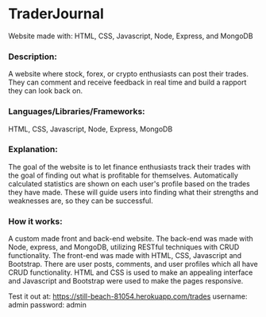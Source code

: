 # TraderJournal
Website made with: HTML, CSS, Javascript, Node, Express, and MongoDB

### Description:
A website where stock, forex, or crypto enthusiasts can post their trades. They can comment and receive feedback in real time and build a rapport they can look back on. 

### Languages/Libraries/Frameworks:
HTML, CSS, Javascript, Node, Express, MongoDB

### Explanation:
The goal of the website is to let finance enthusiasts track their trades with the goal of finding out what is profitable for themselves. Automatically calculated statistics are shown on each user's profile based on the trades they have made. These will guide users into finding what their strengths and weaknesses are, so they can be successful.

### How it works:
A custom made front and back-end website. The back-end was made with Node, express, and MongoDB, utilizing RESTful techniques with CRUD functionality. The front-end was made with HTML, CSS, Javascript and Bootstrap. There are user posts, comments, and user profiles which all have CRUD functionality. HTML and CSS is used to make an appealing interface and Javascript and Bootstrap were used to make the pages responsive. 

Test it out at: https://still-beach-81054.herokuapp.com/trades 
username: admin
password: admin
